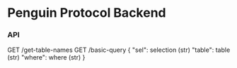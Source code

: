 <h1>Penguin Protocol Backend</h1>

<h3>API</h3>
GET /get-table-names
GET /basic-query
    {
        "sel": selection (str)
        "table": table (str)
        "where": where (str)
    }
